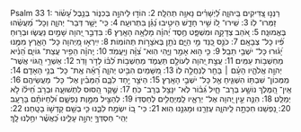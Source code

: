 Psalm 33
1: רַנְּנ֣וּ צַ֭דִּיקִים בַּֽיהוָ֑ה לַ֝יְשָׁרִ֗ים נָאוָ֥ה תְהִלָּֽה׃
2: הוֹד֣וּ לַיהוָ֣ה בְּכִנּ֑וֹר בְּנֵ֥בֶל עָ֝שׂ֗וֹר זַמְּרוּ־ לֽוֹ׃
3: שִֽׁירוּ־ ל֭וֹ שִׁ֣יר חָדָ֑שׁ הֵיטִ֥יבוּ נַ֝גֵּ֗ן בִּתְרוּעָֽה׃
4: כִּֽי־ יָשָׁ֥ר דְּבַר־ יְהוָ֑ה וְכָל־ מַ֝עֲשֵׂ֗הוּ בֶּאֱמוּנָֽה׃
5: אֹ֭הֵב צְדָקָ֣ה וּמִשְׁפָּ֑ט חֶ֥סֶד יְ֝הוָ֗ה מָלְאָ֥ה הָאָֽרֶץ׃
6: בִּדְבַ֣ר יְ֭הוָה שָׁמַ֣יִם נַעֲשׂ֑וּ וּבְר֥וּחַ פִּ֝֗יו כָּל־ צְבָאָֽם׃
7: כֹּנֵ֣ס כַּ֭נֵּד מֵ֣י הַיָּ֑ם נֹתֵ֖ן בְּאֹצָר֣וֹת תְּהוֹמֽוֹת׃
8: יִֽירְא֣וּ מֵ֭יְהוָה כָּל־ הָאָ֑רֶץ מִמֶּ֥נּוּ יָ֝ג֗וּרוּ כָּל־ יֹשְׁבֵ֥י תֵבֵֽל׃
9: כִּ֤י ה֣וּא אָמַ֣ר וַיֶּ֑הִי הֽוּא־ צִ֝וָּ֗ה וֽ͏ַיַּעֲמֹֽד׃
10: יְֽהוָ֗ה הֵפִ֥יר עֲצַת־ גּוֹיִ֑ם הֵ֝נִ֗יא מַחְשְׁב֥וֹת עַמִּֽים׃
11: עֲצַ֣ת יְ֭הוָה לְעוֹלָ֣ם תַּעֲמֹ֑ד מַחְשְׁב֥וֹת לִ֝בּ֗וֹ לְדֹ֣ר וָדֹֽר׃
12: אַשְׁרֵ֣י הַ֭גּוֹי אֲשֶׁר־ יְהוָ֣ה אֱלֹהָ֑יו הָעָ֓ם ׀ בָּחַ֖ר לְנַחֲלָ֣ה לֽוֹ׃
13: מִ֭שָּׁמַיִם הִבִּ֣יט יְהוָ֑ה רָ֝אָ֗ה אֶֽת־ כָּל־ בְּנֵ֥י הָאָדָֽם׃
14: מִֽמְּכוֹן־ שִׁבְתּ֥וֹ הִשְׁגִּ֑יחַ אֶ֖ל כָּל־ יֹשְׁבֵ֣י הָאָֽרֶץ׃
15: הַיֹּצֵ֣ר יַ֣חַד לִבָּ֑ם הַ֝מֵּבִ֗ין אֶל־ כָּל־ מַעֲשֵׂיהֶֽם׃
16: אֵֽין־ הַ֭מֶּלֶךְ נוֹשָׁ֣ע בְּרָב־ חָ֑יִל גִּ֝בּ֗וֹר לֹֽא־ יִנָּצֵ֥ל בְּרָב־ כֹּֽחַ׃
17: שֶׁ֣קֶר הַ֭סּוּס לִתְשׁוּעָ֑ה וּבְרֹ֥ב חֵ֝יל֗וֹ לֹ֣א יְמַלֵּֽט׃
18: הִנֵּ֤ה עֵ֣ין יְ֭הוָה אֶל־ יְרֵאָ֑יו לַֽמְיַחֲלִ֥ים לְחַסְדּֽוֹ׃
19: לְהַצִּ֣יל מִמָּ֣וֶת נַפְשָׁ֑ם וּ֝לְחַיּוֹתָ֗ם בָּרָעָֽב׃
20: נַ֭פְשֵׁנוּ חִכְּתָ֣ה לַֽיהוָ֑ה עֶזְרֵ֖נוּ וּמָגִנֵּ֣נוּ הֽוּא׃
21: כִּי־ ב֭וֹ יִשְׂמַ֣ח לִבֵּ֑נוּ כִּ֤י בְשֵׁ֖ם קָדְשׁ֣וֹ בָטָֽחְנוּ׃
22: יְהִֽי־ חַסְדְּךָ֣ יְהוָ֣ה עָלֵ֑ינוּ כַּ֝אֲשֶׁ֗ר יִחַ֥לְנוּ לָֽךְ׃